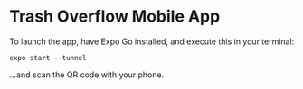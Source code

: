# Trash Overflow Mobile App

To launch the app, have Expo Go installed, and execute this in your terminal:

`expo start --tunnel`

...and scan the QR code with your phone.
